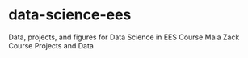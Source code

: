 # data-science-ees
Data, projects, and figures for Data Science in EES Course
Maia Zack
Course Projects and Data
